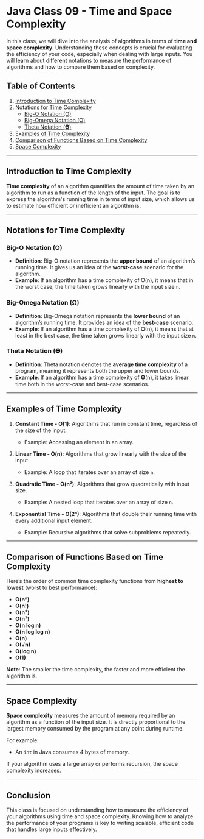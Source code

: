 # Java Class 09 - Time and Space Complexity

In this class, we will dive into the analysis of algorithms in terms of **time and space complexity**. Understanding these concepts is crucial for evaluating the efficiency of your code, especially when dealing with large inputs. You will learn about different notations to measure the performance of algorithms and how to compare them based on complexity.

## Table of Contents
1. [Introduction to Time Complexity](#introduction-to-time-complexity)
2. [Notations for Time Complexity](#notations-for-time-complexity)
   - [Big-O Notation (O)](#big-o-notation-o)
   - [Big-Omega Notation (Ω)](#big-omega-notation-Ω)
   - [Theta Notation (𝚯)](#theta-notation-𝚯)
3. [Examples of Time Complexity](#examples-of-time-complexity)
4. [Comparison of Functions Based on Time Complexity](#comparison-of-functions-based-on-time-complexity)
5. [Space Complexity](#space-complexity)

---

## Introduction to Time Complexity
**Time complexity** of an algorithm quantifies the amount of time taken by an algorithm to run as a function of the length of the input. The goal is to express the algorithm's running time in terms of input size, which allows us to estimate how efficient or inefficient an algorithm is.

---

## Notations for Time Complexity

### Big-O Notation (O)
- **Definition**: Big-O notation represents the **upper bound** of an algorithm’s running time. It gives us an idea of the **worst-case** scenario for the algorithm.
- **Example**: If an algorithm has a time complexity of O(n), it means that in the worst case, the time taken grows linearly with the input size `n`.

### Big-Omega Notation (Ω)
- **Definition**: Big-Omega notation represents the **lower bound** of an algorithm’s running time. It provides an idea of the **best-case** scenario.
- **Example**: If an algorithm has a time complexity of Ω(n), it means that at least in the best case, the time taken grows linearly with the input size `n`.

### Theta Notation (𝚯)
- **Definition**: Theta notation denotes the **average time complexity** of a program, meaning it represents both the upper and lower bounds.
- **Example**: If an algorithm has a time complexity of 𝚯(n), it takes linear time both in the worst-case and best-case scenarios.

---

## Examples of Time Complexity

1. **Constant Time - O(1)**: Algorithms that run in constant time, regardless of the size of the input.
   - Example: Accessing an element in an array.

2. **Linear Time - O(n)**: Algorithms that grow linearly with the size of the input.
   - Example: A loop that iterates over an array of size `n`.

3. **Quadratic Time - O(n²)**: Algorithms that grow quadratically with input size.
   - Example: A nested loop that iterates over an array of size `n`.

4. **Exponential Time - O(2ⁿ)**: Algorithms that double their running time with every additional input element.
   - Example: Recursive algorithms that solve subproblems repeatedly.

---

## Comparison of Functions Based on Time Complexity

Here’s the order of common time complexity functions from **highest to lowest** (worst to best performance):

- **O(nⁿ)**
- **O(n!)**
- **O(n³)**
- **O(n²)**
- **O(n log n)**
- **O(n log log n)**
- **O(n)**
- **O(√n)**
- **O(log n)**
- **O(1)**

**Note**: The smaller the time complexity, the faster and more efficient the algorithm is.

---

## Space Complexity
**Space complexity** measures the amount of memory required by an algorithm as a function of the input size. It is directly proportional to the largest memory consumed by the program at any point during runtime.

For example:
- An `int` in Java consumes 4 bytes of memory.
  
If your algorithm uses a large array or performs recursion, the space complexity increases.

---

## Conclusion

This class is focused on understanding how to measure the efficiency of your algorithms using time and space complexity. Knowing how to analyze the performance of your programs is key to writing scalable, efficient code that handles large inputs effectively.